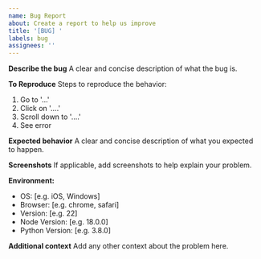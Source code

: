 ```yaml
---
name: Bug Report
about: Create a report to help us improve
title: '[BUG] '
labels: bug
assignees: ''
---
```


**Describe the bug**
A clear and concise description of what the bug is.

**To Reproduce**
Steps to reproduce the behavior:
1. Go to '...'
2. Click on '....'
3. Scroll down to '....'
4. See error

**Expected behavior**
A clear and concise description of what you expected to happen.

**Screenshots**
If applicable, add screenshots to help explain your problem.

**Environment:**
 - OS: [e.g. iOS, Windows]
 - Browser: [e.g. chrome, safari]
 - Version: [e.g. 22]
 - Node Version: [e.g. 18.0.0]
 - Python Version: [e.g. 3.8.0]

**Additional context**
Add any other context about the problem here. 